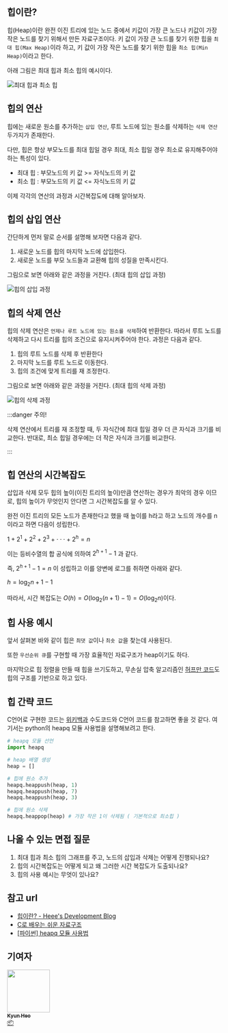 ## 힙이란?

힙(Heap)이란 완전 이진 트리에 있는 노드 중에서 키값이 가장 큰 노드나 키값이 가장 작은 노드를 찾기 위해서 만든 자료구조이다. 키 값이 가장 큰 노드를 찾기 위한 힙을 `최대 힙(Max Heap)`이라 하고, 키 값이 가장 작은 노드를 찾기 위한 힙을 `최소 힙(Min Heap)`이라고 한다.

아래 그림은 최대 힙과 최소 힙의 예시이다.

![최대 힙과 최소 힙](/img/Data-Structure/Heap/max_heap_and_min_heap.png)

## 힙의 연산

힙에는 새로운 원소를 추가하는 `삽입 연산`, 루트 노드에 있는 원소를 삭제하는 `삭제 연산` 두가지가 존재한다.

다만, 힙은 항상 부모노드를 최대 힙일 경우 최대, 최소 힙일 경우 최소로 유지해주어야 하는 특성이 있다.

- 최대 힙 : 부모노드의 키 값 >= 자식노드의 키 값
- 최소 힙 : 부모노드의 키 값 <= 자식노드의 키 값

이제 각각의 연산의 과정과 시간복잡도에 대해 알아보자.

## 힙의 삽입 연산

간단하게 먼저 말로 순서를 설명해 보자면 다음과 같다.

1. 새로운 노드를 힙의 마지막 노드에 삽입한다.
2. 새로운 노드를 부모 노드들과 교환해 힙의 성질을 만족시킨다.

그림으로 보면 아래와 같은 과정을 거친다. (최대 힙의 삽입 과정)

![힙의 삽입 과정](/img/Data-Structure/Heap/insertion.png)

## 힙의 삭제 연산

힙의 삭제 연산은 `언제나 루트 노드에 있는 원소를 삭제`하여 반환한다. 따라서 루트 노드를 삭제하고 다시 트리를 힙의 조건으로 유지시켜주어야 한다. 과정은 다음과 같다.

1. 힙의 루트 노드를 삭제 후 반환한다
2. 마지막 노드를 루트 노드로 이동한다.
3. 힙의 조건에 맞게 트리를 재 조정한다.

그림으로 보면 아래와 같은 과정을 거친다. (최대 힙의 삭제 과정)

![힙의 삭제 과정](/img/Data-Structure/Heap/deletion.png)

:::danger 주의!

삭제 연산에서 트리를 재 조정할 때, 두 자식간에 최대 힙일 경우 더 큰 자식과 크기를 비교한다. 반대로, 최소 힙일 경우에는 더 작은 자식과 크기를 비교한다.

:::

## 힙 연산의 시간복잡도

삽입과 삭제 모두 힙의 높이(이진 트리의 높이)만큼 연산하는 경우가 최악의 경우 이므로, 힙의 높이가 무엇인지 안다면 그 시간복잡도를 알 수 있다.

완전 이진 트리의 모든 노드가 존재한다고 했을 때 높이를 h라고 하고 노드의 개수를 n이라고 하면 다음이 성립한다.

$1 + 2^{1} + 2^{2} + 2^{3} + \cdot\cdot\cdot + 2^{h} = n$

이는 등비수열의 합 공식에 의하여 $2^{h+1} - 1$ 과 같다.

즉, $2^{h+1} - 1 = n$ 이 성립하고 이를 양변에 로그를 취하면 아래와 같다.

$h = \log_{2}{n+1} -1$

따라서, 시간 복잡도는 $O(h) = O(\log_{2}{(n+1)}-1) = O(\log_{2}{n})$이다.

## 힙 사용 예시

앞서 살펴본 바와 같이 힙은 `최댓 값`이나 `최솟 값`을 찾는데 사용된다.

또한 `우선순위 큐`를 구현할 때 가장 효율적인 자료구조가 heap이기도 하다.

마지막으로 힙 정렬을 만들 때 힙을 쓰기도하고, 무손실 압축 알고리즘인 [허프만 코드](https://namu.wiki/w/%ED%97%88%ED%94%84%EB%A7%8C%20%EC%BD%94%EB%93%9C)도 힙의 구조를 기반으로 하고 있다.

## 힙 간략 코드

C언어로 구현한 코드는 [위키백과](<https://ko.wikipedia.org/wiki/%ED%9E%99_(%EC%9E%90%EB%A3%8C_%EA%B5%AC%EC%A1%B0)>) 수도코드와 C언어 코드를 참고하면 좋을 것 같다. 여기서는 python의 heapq 모듈 사용법을 설명해보려고 한다.

```python
# heapq 모듈 선언
import heapq

# heap 배열 생성
heap = []

# 힙에 원소 추가
heapq.heappush(heap, 1)
heapq.heappush(heap, 7)
heapq.heappush(heap, 3)

# 힙에 원소 삭제
heapq.heappop(heap) # 가장 작은 1이 삭제됨 ( 기본적으로 최소힙 )
```

## 나올 수 있는 면접 질문

1. 최대 힙과 최소 힙의 그래프를 주고, 노드의 삽입과 삭제는 어떻게 진행되나요?
2. 힙의 시간복잡도는 어떻게 되고 왜 그러한 시간 복잡도가 도출되나요?
3. 힙의 사용 예시는 무엇이 있나요?

## 참고 url

- [힙이란? - Heee's Development Blog](https://gmlwjd9405.github.io/2018/05/10/data-structure-heap.html)
- [C로 배우는 쉬운 자료구조](http://www.yes24.com/Product/Goods/30149808)
- [[파이썬] heapq 모듈 사용법](https://www.daleseo.com/python-heapq/)

## 기여자

<td align="center"><a href="http://kyun2da.dev"><img src="https://avatars.githubusercontent.com/u/50328132?v=4?s=100" width="100px;" alt=""/><br /><sub><b>Kyun Heo</b></sub></a><br /><a href="#platform-Kyun2da" title="Packaging/porting to new platform">📦</a></td>
